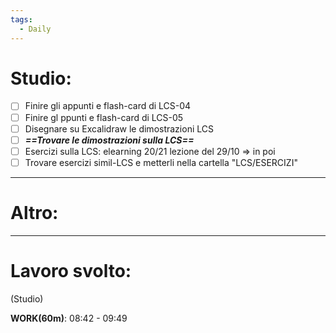 ```yaml
---
tags:
  - Daily
---
```


# Studio:

- [ ] Finire gli appunti e flash-card di LCS-04
- [ ] Finire gl ppunti e flash-card di LCS-05
- [ ] Disegnare su Excalidraw le dimostrazioni LCS
- [ ] ***==Trovare le dimostrazioni sulla LCS==***
- [ ] Esercizi sulla LCS: elearning 20/21 lezione del 29/10 => in poi
- [ ] Trovare esercizi simil-LCS e metterli nella cartella "LCS/ESERCIZI"

***

# Altro:

***

# Lavoro svolto:

(Studio)

**WORK(60m)**: 08:42 - 09:49